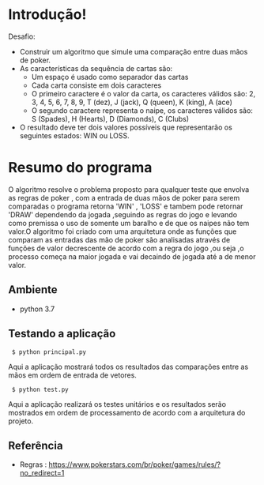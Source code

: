 # Introdução!

Desafio:
  - Construir um algoritmo que simule uma comparação entre duas mãos de poker.
  - As características da sequência de cartas são:
    - Um espaço é usado como separador das cartas
    * Cada carta consiste em dois caracteres
    * O primeiro caractere é o valor da carta, os caracteres válidos são:
        2, 3, 4, 5, 6, 7, 8, 9, T (dez), J (jack), Q (queen), K (king), A (ace)
    * O segundo caractere representa o naipe, os caracteres válidos são:
        S (Spades), H (Hearts), D (Diamonds), C (Clubs)
 - O resultado deve ter dois valores possíveis que representarão os seguintes estados: WIN ou LOSS.
# Resumo do programa
O algoritmo resolve o problema proposto para qualquer teste que envolva as regras de poker , com a entrada 
de duas mãos de poker para serem comparadas o programa retorna 'WIN' , 'LOSS' e tambem pode retornar 'DRAW'
dependendo da jogada ,seguindo as regras do jogo e levando como premissa o uso de somente um baralho e de que
os naipes não tem valor.O algoritmo foi criado com uma arquitetura onde as funções que comparam as entradas das mão de poker 
são analisadas através de funções de valor decrescente de acordo com a regra do jogo ,ou seja ,o processo começa
na maior jogada e vai decaindo de jogada até a de menor valor.



 

## Ambiente 


 - python 3.7

##  Testando a aplicação
```
 $ python principal.py 
```

   Aqui a aplicação mostrará todos os resultados das comparações entre as mãos em ordem de entrada de vetores.
```
 $ python test.py 
 ```

   Aqui a aplicação realizará os testes unitários e os resultados serão mostrados em ordem de processamento de
    acordo com a arquitetura do projeto.

Referência
----
- Regras : https://www.pokerstars.com/br/poker/games/rules/?no_redirect=1


